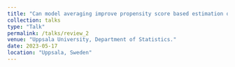```yaml
---
title: "Can model averaging improve propensity score based estimation of average treatment effects?"
collection: talks
type: "Talk"
permalink: /talks/review_2
venue: "Uppsala University, Department of Statistics."
date: 2023-05-17
location: "Uppsala, Sweden"
---
```


